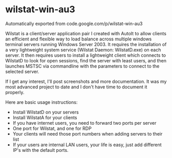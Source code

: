 # wilstat-win-au3  
Automatically exported from code.google.com/p/wilstat-win-au3  

Wilstat is a client/server application pair I created with AutoIt to allow clients an efficient and flexible way to load balance across multiple windows terminal servers running Windows Server 2003. It requires the installation of a very lightweight system service (Wilstat Daemon: WilstatD.exe) on each server. It then requires users to install a lightweight client which connects to WilstatD to look for open sessions, find the server with least users, and then launches MSTSC via commandline with the parameters to connect to the selected server.

If I get any interest, I'll post screenshots and more documentation. It was my most advanced project to date and I don't have time to document it properly.

Here are basic usage instructions:

* Install WilstatD on your servers
* Install WilstatA for your clients
* If you have internet users, you need to forward two ports per server
* One port for Wilstat, and one for RDP
* Your clients will need those port numbers when adding servers to their list
* If your users are internal LAN users, your life is easy, just add different IP's with the default ports.


